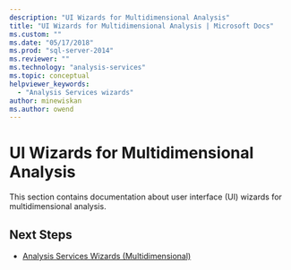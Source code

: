 ```yaml
---
description: "UI Wizards for Multidimensional Analysis"
title: "UI Wizards for Multidimensional Analysis | Microsoft Docs"
ms.custom: ""
ms.date: "05/17/2018"
ms.prod: "sql-server-2014"
ms.reviewer: ""
ms.technology: "analysis-services"
ms.topic: conceptual
helpviewer_keywords: 
  - "Analysis Services wizards"
author: minewiskan
ms.author: owend
---
```

# UI Wizards for Multidimensional Analysis

This section contains documentation about user interface (UI) wizards for multidimensional analysis.

## Next Steps

- [Analysis Services Wizards (Multidimensional)](../analysis-services-wizards-multidimensional-data.md)

